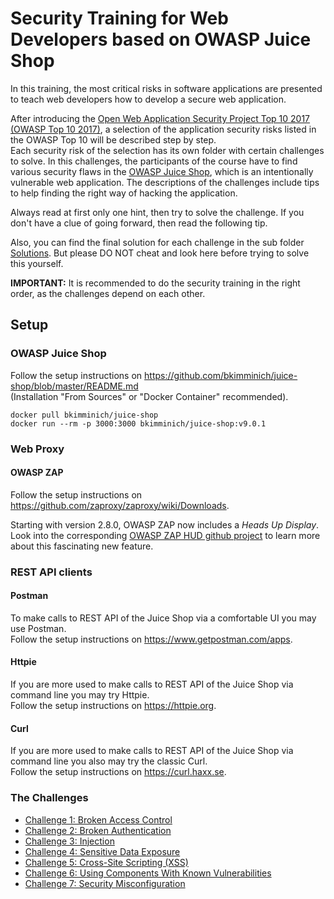 # Security Training for Web Developers based on OWASP Juice Shop

In this training, the most critical risks in software applications are presented to teach web developers how to develop 
a secure web application.  

After introducing the [Open Web Application Security Project Top 10 2017 (OWASP Top 10 2017)](https://www.owasp.org/index.php/Category:OWASP_Top_Ten_2017_Project), a selection of the application security 
risks listed in the OWASP Top 10 will be described step by step.  
Each security risk of the selection has its own folder with certain challenges to solve. In this challenges, 
the participants of the course have to find various security flaws in 
the [OWASP Juice Shop](https://github.com/bkimminich/juice-shop), which is an intentionally vulnerable web application. 
The descriptions of the challenges include tips to help finding the right way of hacking the application. 

Always read at first only one hint, then try to solve the challenge. If you don't have a clue of going forward, then read 
the following tip.  

Also, you can find the final solution for each challenge in the sub folder [Solutions](Solutions). But please DO NOT cheat 
and look here before trying to solve this yourself.

**IMPORTANT:** It is recommended to do the security training in the right order, as the challenges depend on each other.

## Setup

### OWASP Juice Shop

Follow the setup instructions on https://github.com/bkimminich/juice-shop/blob/master/README.md  
(Installation "From Sources" or "Docker Container" recommended).

```
docker pull bkimminich/juice-shop
docker run --rm -p 3000:3000 bkimminich/juice-shop:v9.0.1
```

### Web Proxy

#### OWASP ZAP

Follow the setup instructions on https://github.com/zaproxy/zaproxy/wiki/Downloads.  

Starting with version 2.8.0, OWASP ZAP now includes a _Heads Up Display_. Look into the
corresponding [OWASP ZAP HUD github project](https://github.com/zaproxy/zap-hud) to learn more about this 
fascinating new feature.

### REST API clients

#### Postman

To make calls to REST API of the Juice Shop via a comfortable UI you may use Postman.  
Follow the setup instructions on https://www.getpostman.com/apps.

#### Httpie

If you are more used to make calls to REST API of the Juice Shop via command line you may try Httpie.  
Follow the setup instructions on https://httpie.org.

#### Curl

If you are more used to make calls to REST API of the Juice Shop via command line you also may try the classic Curl.  
Follow the setup instructions on https://curl.haxx.se.

### The Challenges

* [Challenge 1: Broken Access Control](Challenge-1/README.md)
* [Challenge 2: Broken Authentication](Challenge-2/README.md)
* [Challenge 3: Injection](Challenge-3/README.md)
* [Challenge 4: Sensitive Data Exposure](Challenge-4/README.md)
* [Challenge 5: Cross-Site Scripting (XSS)](Challenge-5/README.md)
* [Challenge 6: Using Components With Known Vulnerabilities](Challenge-6/README.md)
* [Challenge 7: Security Misconfiguration](Challenge-7/README.md)
